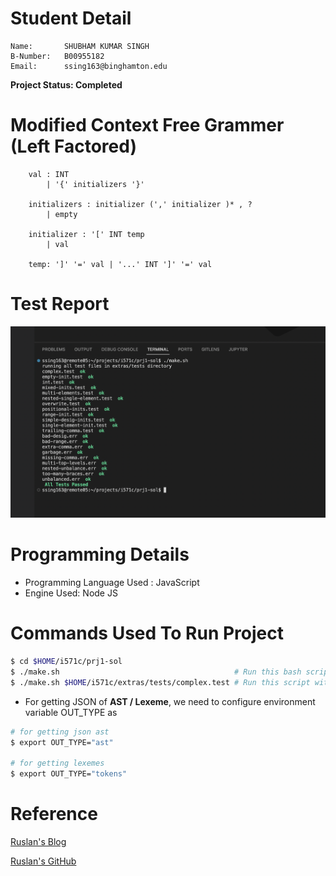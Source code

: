 # Student Detail
```
Name:		SHUBHAM KUMAR SINGH
B-Number:	B00955182
Email:		ssing163@binghamton.edu
```
<strong> Project Status: Completed </strong>
# Modified Context Free Grammer (Left Factored)
```
    val : INT
        | '{' initializers '}'

    initializers : initializer (',' initializer )* , ?
        | empty

    initializer : '[' INT temp
        | val

    temp: ']' '=' val | '...' INT ']' '=' val
```

# Test Report

![Test Report](./prj1-sol/test-result/test.png)

# Programming Details

-   Programming Language Used : JavaScript
-   Engine Used: Node JS

# Commands Used To Run Project
```bash
$ cd $HOME/i571c/prj1-sol
$ ./make.sh                                       # Run this bash script to execute all test
$ ./make.sh $HOME/i571c/extras/tests/complex.test # Run this script with
```

-   For getting JSON of <strong>AST / Lexeme</strong>, we need to configure environment variable OUT_TYPE as

```bash
# for getting json ast 
$ export OUT_TYPE="ast"

# for getting lexemes
$ export OUT_TYPE="tokens"
``` 
#

# Reference
[ Ruslan's Blog ](https://ruslanspivak.com/lsbasi-part1/)

[ Ruslan's GitHub ](https://github.com/ghaiklor/pascal-interpreter)


